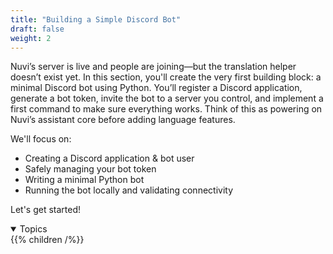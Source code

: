 ```yaml
---
title: "Building a Simple Discord Bot"
draft: false
weight: 2
---
```


Nuvi’s server is live and people are joining—but the translation helper doesn’t exist yet. In this section, you'll create the very first building block: a minimal Discord bot using Python. You’ll register a Discord application, generate a bot token, invite the bot to a server you control, and implement a first command to make sure everything works. Think of this as powering on Nuvi’s assistant core before adding language features.

We'll focus on:
- Creating a Discord application & bot user
- Safely managing your bot token
- Writing a minimal Python bot
- Running the bot locally and validating connectivity

Let's get started!

<details open>
<summary>Topics</summary>
{{% children /%}}
</details>
